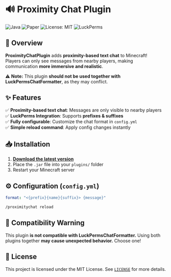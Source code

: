 # 🔊 Proximity Chat Plugin

![Java](https://img.shields.io/badge/Java-21-red) ![Paper](https://img.shields.io/badge/Paper-1.21+-blue) ![License: MIT](https://img.shields.io/badge/License-MIT-green) ![LuckPerms](https://img.shields.io/badge/LuckPerms-Supported-brightgreen)

## 🚀 Overview
**ProximityChatPlugin** adds **proximity-based text chat** to Minecraft!  
Players can only see messages from nearby players, making communication **more immersive and realistic**.

⚠️ **Note:** This plugin **should not be used together with LuckPermsChatFormatter**, as they may conflict.

## ✨ Features
✅ **Proximity-based text chat**: Messages are only visible to nearby players  
✅ **LuckPerms Integration**: Supports **prefixes & suffixes**  
✅ **Fully configurable**: Customize the chat format in `config.yml`  
✅ **Simple reload command**: Apply config changes instantly

## 📥 Installation
1. **[Download the latest version](https://github.com/QuokkaGame/ProximityChatPlugin/releases)**
2. Place the `.jar` file into your `plugins/` folder
3. Restart your Minecraft server

## ⚙️ Configuration (`config.yml`)
```yaml
format: "<{prefix}{name}{suffix}> {message}"
```
```bash
/proximitychat reload
```
## 🛑 Compatibility Warning
This plugin **is not compatible with LuckPermsChatFormatter.**
Using both plugins together **may cause unexpected behavior.** Choose one!
## 📜 License
This project is licensed under the MIT License.
See [`LICENSE`](LICENSE) for more details.
